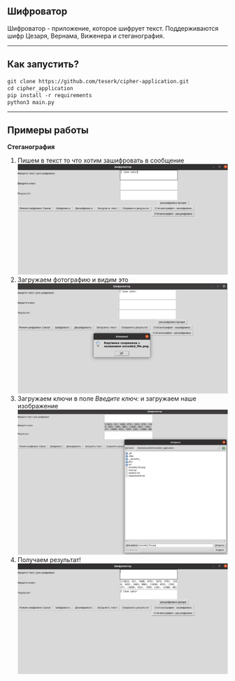 Шифроватор
---
Шифроватор - приложение, которое шифрует текст. Поддерживаются шифр Цезаря, Вернама, Виженера и стеганография.

---
Как запустить?
---
```angular2html
git clone https://github.com/teserk/cipher-application.git
cd cipher_application
pip install -r requirements
python3 main.py
```
---
Примеры работы
---
<b>Стеганография </b>

1. Пишем в текст то что хотим зашифровать в сообщение
![alt text](pics/stega_example1.png)
2. Загружаем фотографию и видим это
![alt text](pics/stega_example2.png)
3. Загружаем ключи в поле *Введите ключ:* и загружаем наше изображение
![alt text](pics/stega_example3.png)
4. Получаем результат!
![alt text](pics/stega_example4.png)
